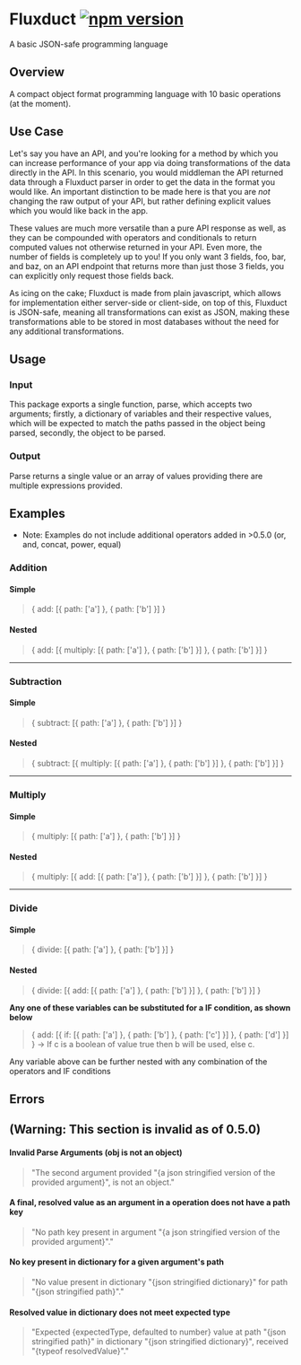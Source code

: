 # Fluxduct [![npm version](https://img.shields.io/npm/v/fluxduct.svg?style=flat)](https://www.npmjs.com/package/fluxduct)
A basic JSON-safe programming language

## Overview

A compact object format programming language with 10 basic operations (at the moment).

## Use Case

Let's say you have an API, and you're looking for a method by which you can increase performance of your app via doing transformations of the data directly in the API. In this scenario, you would middleman the API returned data through a Fluxduct parser in order to get the data in the format you would like. An important distinction to be made here is that you are *not* changing the raw output of your API, but rather defining explicit values which you would like back in the app. 

These values are much more versatile than a pure API response as well, as they can be compounded with operators and conditionals to return computed values not otherwise returned in your API. Even more, the number of fields is completely up to you! If you only want 3 fields, foo, bar, and baz, on an API endpoint that returns more than just those 3 fields, you can explicitly only request those fields back.

As icing on the cake; Fluxduct is made from plain javascript, which allows for implementation either server-side or client-side, on top of this, Fluxduct is JSON-safe, meaning all transformations can exist as JSON, making these transformations able to be stored in most databases without the need for any additional transformations.

## Usage

### Input

This package exports a single function, parse, which accepts two arguments; firstly, a dictionary of variables and their respective values, which will be expected to match the paths passed in the object being parsed, secondly, the object to be parsed.

### Output

Parse returns a single value or an array of values providing there are multiple expressions provided.

## Examples

* Note: Examples do not include additional operators added in >0.5.0 (or, and, concat, power, equal)

### Addition

#### Simple
> { add: [{ path: ['a'] }, { path: ['b'] }] }

#### Nested
> { add: [{ multiply: [{ path: ['a'] }, { path: ['b'] }] }, { path: ['b'] }] }

<hr/>

### Subtraction

#### Simple
> { subtract: [{ path: ['a'] }, { path: ['b'] }] }

#### Nested
> { subtract: [{ multiply: [{ path: ['a'] }, { path: ['b'] }] }, { path: ['b'] }] }

<hr/>

### Multiply

#### Simple
> { multiply: [{ path: ['a'] }, { path: ['b'] }] }

#### Nested
> { multiply: [{ add: [{ path: ['a'] }, { path: ['b'] }] }, { path: ['b'] }] }

<hr/>

### Divide

#### Simple
> { divide: [{ path: ['a'] }, { path: ['b'] }] }

#### Nested
> { divide: [{ add: [{ path: ['a'] }, { path: ['b'] }] }, { path: ['b'] }] }

**Any one of these variables can be substituted for a IF condition, as shown below**

> { add: [{ if: [{ path: ['a'] }, { path: ['b'] }, { path: ['c'] }] }, { path: ['d'] }] } -> If c is a boolean of value true then b will be used, else c.

Any variable above can be further nested with any combination of the operators and IF conditions

## Errors
## (Warning: This section is invalid as of 0.5.0)

#### Invalid Parse Arguments (obj is not an object)

> "The second argument provided "{a json stringified version of the provided argument}", is not an object."

#### A final, resolved value as an argument in a operation does not have a path key

> "No path key present in argument "{a json stringified version of the provided argument}"."

#### No key present in dictionary for a given argument's path

> "No value present in dictionary "{json stringified dictionary}" for path "{json stringified path}"."

#### Resolved value in dictionary does not meet expected type

> "Expected {expectedType, defaulted to number} value at path "{json stringified path}" in dictionary "{json stringified dictionary}", received "{typeof resolvedValue}"."
